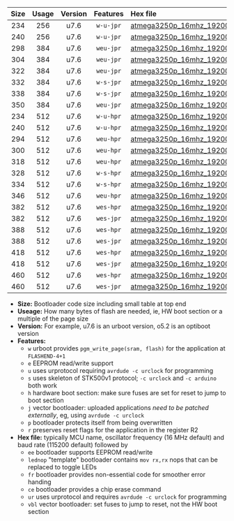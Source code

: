 |Size|Usage|Version|Features|Hex file|
|:-:|:-:|:-:|:-:|:--|
|234|256|u7.6|`w-u-jpr`|[atmega3250p_16mhz_19200bps_ur_vbl.hex](https://raw.githubusercontent.com/stefanrueger/urboot/main/atmega3250p_16mhz_19200bps_ur_vbl.hex)|
|240|256|u7.6|`w-u-jpr`|[atmega3250p_16mhz_19200bps_lednop_ur_vbl.hex](https://raw.githubusercontent.com/stefanrueger/urboot/main/atmega3250p_16mhz_19200bps_lednop_ur_vbl.hex)|
|298|384|u7.6|`weu-jpr`|[atmega3250p_16mhz_19200bps_ee_ur_vbl.hex](https://raw.githubusercontent.com/stefanrueger/urboot/main/atmega3250p_16mhz_19200bps_ee_ur_vbl.hex)|
|304|384|u7.6|`weu-jpr`|[atmega3250p_16mhz_19200bps_ee_lednop_ur_vbl.hex](https://raw.githubusercontent.com/stefanrueger/urboot/main/atmega3250p_16mhz_19200bps_ee_lednop_ur_vbl.hex)|
|322|384|u7.6|`weu-jpr`|[atmega3250p_16mhz_19200bps_ee_lednop_fr_ur_vbl.hex](https://raw.githubusercontent.com/stefanrueger/urboot/main/atmega3250p_16mhz_19200bps_ee_lednop_fr_ur_vbl.hex)|
|332|384|u7.6|`w-s-jpr`|[atmega3250p_16mhz_19200bps_vbl.hex](https://raw.githubusercontent.com/stefanrueger/urboot/main/atmega3250p_16mhz_19200bps_vbl.hex)|
|338|384|u7.6|`w-s-jpr`|[atmega3250p_16mhz_19200bps_lednop_vbl.hex](https://raw.githubusercontent.com/stefanrueger/urboot/main/atmega3250p_16mhz_19200bps_lednop_vbl.hex)|
|350|384|u7.6|`weu-jpr`|[atmega3250p_16mhz_19200bps_ee_lednop_fr_ce_ur_vbl.hex](https://raw.githubusercontent.com/stefanrueger/urboot/main/atmega3250p_16mhz_19200bps_ee_lednop_fr_ce_ur_vbl.hex)|
|234|512|u7.6|`w-u-hpr`|[atmega3250p_16mhz_19200bps_ur.hex](https://raw.githubusercontent.com/stefanrueger/urboot/main/atmega3250p_16mhz_19200bps_ur.hex)|
|240|512|u7.6|`w-u-hpr`|[atmega3250p_16mhz_19200bps_lednop_ur.hex](https://raw.githubusercontent.com/stefanrueger/urboot/main/atmega3250p_16mhz_19200bps_lednop_ur.hex)|
|294|512|u7.6|`weu-hpr`|[atmega3250p_16mhz_19200bps_ee_ur.hex](https://raw.githubusercontent.com/stefanrueger/urboot/main/atmega3250p_16mhz_19200bps_ee_ur.hex)|
|300|512|u7.6|`weu-hpr`|[atmega3250p_16mhz_19200bps_ee_lednop_ur.hex](https://raw.githubusercontent.com/stefanrueger/urboot/main/atmega3250p_16mhz_19200bps_ee_lednop_ur.hex)|
|318|512|u7.6|`weu-hpr`|[atmega3250p_16mhz_19200bps_ee_lednop_fr_ur.hex](https://raw.githubusercontent.com/stefanrueger/urboot/main/atmega3250p_16mhz_19200bps_ee_lednop_fr_ur.hex)|
|328|512|u7.6|`w-s-hpr`|[atmega3250p_16mhz_19200bps.hex](https://raw.githubusercontent.com/stefanrueger/urboot/main/atmega3250p_16mhz_19200bps.hex)|
|334|512|u7.6|`w-s-hpr`|[atmega3250p_16mhz_19200bps_lednop.hex](https://raw.githubusercontent.com/stefanrueger/urboot/main/atmega3250p_16mhz_19200bps_lednop.hex)|
|346|512|u7.6|`weu-hpr`|[atmega3250p_16mhz_19200bps_ee_lednop_fr_ce_ur.hex](https://raw.githubusercontent.com/stefanrueger/urboot/main/atmega3250p_16mhz_19200bps_ee_lednop_fr_ce_ur.hex)|
|382|512|u7.6|`wes-hpr`|[atmega3250p_16mhz_19200bps_ee.hex](https://raw.githubusercontent.com/stefanrueger/urboot/main/atmega3250p_16mhz_19200bps_ee.hex)|
|382|512|u7.6|`wes-jpr`|[atmega3250p_16mhz_19200bps_ee_vbl.hex](https://raw.githubusercontent.com/stefanrueger/urboot/main/atmega3250p_16mhz_19200bps_ee_vbl.hex)|
|388|512|u7.6|`wes-hpr`|[atmega3250p_16mhz_19200bps_ee_lednop.hex](https://raw.githubusercontent.com/stefanrueger/urboot/main/atmega3250p_16mhz_19200bps_ee_lednop.hex)|
|388|512|u7.6|`wes-jpr`|[atmega3250p_16mhz_19200bps_ee_lednop_vbl.hex](https://raw.githubusercontent.com/stefanrueger/urboot/main/atmega3250p_16mhz_19200bps_ee_lednop_vbl.hex)|
|418|512|u7.6|`wes-hpr`|[atmega3250p_16mhz_19200bps_ee_lednop_fr.hex](https://raw.githubusercontent.com/stefanrueger/urboot/main/atmega3250p_16mhz_19200bps_ee_lednop_fr.hex)|
|418|512|u7.6|`wes-jpr`|[atmega3250p_16mhz_19200bps_ee_lednop_fr_vbl.hex](https://raw.githubusercontent.com/stefanrueger/urboot/main/atmega3250p_16mhz_19200bps_ee_lednop_fr_vbl.hex)|
|460|512|u7.6|`wes-hpr`|[atmega3250p_16mhz_19200bps_ee_lednop_fr_ce.hex](https://raw.githubusercontent.com/stefanrueger/urboot/main/atmega3250p_16mhz_19200bps_ee_lednop_fr_ce.hex)|
|460|512|u7.6|`wes-jpr`|[atmega3250p_16mhz_19200bps_ee_lednop_fr_ce_vbl.hex](https://raw.githubusercontent.com/stefanrueger/urboot/main/atmega3250p_16mhz_19200bps_ee_lednop_fr_ce_vbl.hex)|

- **Size:** Bootloader code size including small table at top end
- **Useage:** How many bytes of flash are needed, ie, HW boot section or a multiple of the page size
- **Version:** For example, u7.6 is an urboot version, o5.2 is an optiboot version
- **Features:**
  + `w` urboot provides `pgm_write_page(sram, flash)` for the application at `FLASHEND-4+1`
  + `e` EEPROM read/write support
  + `u` uses urprotocol requiring `avrdude -c urclock` for programming
  + `s` uses skeleton of STK500v1 protocol; `-c urclock` and `-c arduino` both work
  + `h` hardware boot section: make sure fuses are set for reset to jump to boot section
  + `j` vector bootloader: uploaded applications *need to be patched externally*, eg, using `avrdude -c urclock`
  + `p` bootloader protects itself from being overwritten
  + `r` preserves reset flags for the application in the register R2
- **Hex file:** typically MCU name, oscillator frequency (16 MHz default) and baud rate (115200 default) followed by
  + `ee` bootloader supports EEPROM read/write
  + `lednop` "template" bootloader contains `mov rx,rx` nops that can be replaced to toggle LEDs
  + `fr` bootloader provides non-essential code for smoother error handing
  + `ce` bootloader provides a chip erase command
  + `ur` uses urprotocol and requires `avrdude -c urclock` for programming
  + `vbl` vector bootloader: set fuses to jump to reset, not the HW boot section
